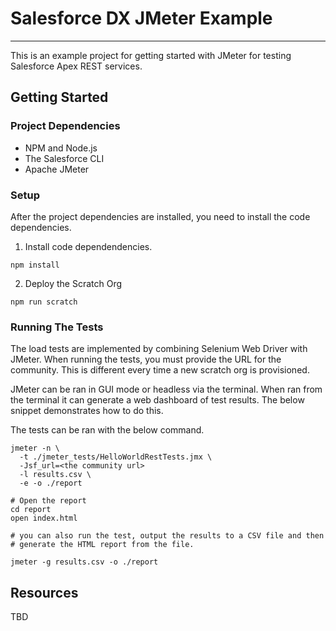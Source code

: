 # Salesforce DX JMeter Example
- - -
This is an example project for getting started with JMeter for 
testing Salesforce Apex REST services.

## Getting Started

### Project Dependencies

- NPM and Node.js
- The Salesforce CLI
- Apache JMeter

### Setup
After the project dependencies are installed, you need to install 
the code dependencies. 

1. Install code dependendencies.

```shell
npm install
```

2. Deploy the Scratch Org
```shell
npm run scratch
```

### Running The Tests

The load tests are implemented by combining Selenium Web Driver with JMeter.
When running the tests, you must provide the URL for the community. This is 
different every time a new scratch org is provisioned.

JMeter can be ran in GUI mode or headless via the terminal. When ran from the terminal
it can generate a web dashboard of test results. The below snippet demonstrates how to do this.

The tests can be ran with the below command.

```shell
jmeter -n \
  -t ./jmeter_tests/HelloWorldRestTests.jmx \
  -Jsf_url=<the community url>
  -l results.csv \
  -e -o ./report

# Open the report
cd report
open index.html

# you can also run the test, output the results to a CSV file and then 
# generate the HTML report from the file.

jmeter -g results.csv -o ./report
```

## Resources
TBD